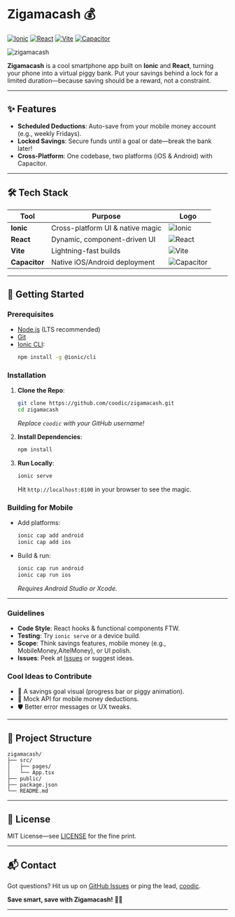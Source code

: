 

# Zigamacash 💰

[![Ionic](https://img.shields.io/badge/Ionic-3880FF?style=for-the-badge&logo=ionic&logoColor=white)](https://ionicframework.com/)
[![React](https://img.shields.io/badge/React-61DAFB?style=for-the-badge&logo=react&logoColor=black)](https://reactjs.org/)
[![Vite](https://img.shields.io/badge/Vite-646CFF?style=for-the-badge&logo=vite&logoColor=yellow)](https://vitejs.dev/)
[![Capacitor](https://img.shields.io/badge/Capacitor-119EFF?style=for-the-badge&logo=capacitor&logoColor=white)](https://capacitorjs.com/)
 
![zigamacash](https://github.com/user-attachments/assets/5f331781-19f8-4eea-af2a-34797269c392)


**Zigamacash** is a cool smartphone app built on **Ionic** and **React**, turning your phone into a virtual piggy bank. Put your savings behind a lock for a limited duration—because saving should be a reward, not a constraint.

---

## ✨ Features
- **Scheduled Deductions**: Auto-save from your mobile money account (e.g., weekly Fridays).
- **Locked Savings**: Secure funds until a goal or date—break the bank later!
- **Cross-Platform**: One codebase, two platforms (iOS & Android) with Capacitor.

---

## 🛠 Tech Stack
| Tool            | Purpose                          | Logo                                                                 |
|-----------------|----------------------------------|----------------------------------------------------------------------|
| **Ionic**       | Cross-platform UI & native magic | ![Ionic](https://img.shields.io/badge/Ionic-3880FF?style=flat&logo=ionic&logoColor=white) |
| **React**       | Dynamic, component-driven UI     | ![React](https://img.shields.io/badge/React-61DAFB?style=flat&logo=react&logoColor=black) |
| **Vite**        | Lightning-fast builds            | ![Vite](https://img.shields.io/badge/Vite-646CFF?style=flat&logo=vite&logoColor=yellow) |
| **Capacitor**   | Native iOS/Android deployment    | ![Capacitor](https://img.shields.io/badge/Capacitor-119EFF?style=flat&logo=capacitor&logoColor=white) |

---

## 🚀 Getting Started

### Prerequisites
- [Node.js](https://nodejs.org/) (LTS recommended)
- [Git](https://git-scm.com/)
- [Ionic CLI](https://ionicframework.com/docs/cli):  
  ```bash
  npm install -g @ionic/cli
  ```

### Installation
1. **Clone the Repo**:
   ```bash
   git clone https://github.com/coodic/zigamacash.git
   cd zigamacash
   ```
   *Replace `coodic` with your GitHub username!*

2. **Install Dependencies**:
   ```bash
   npm install
   ```

3. **Run Locally**:
   ```bash
   ionic serve
   ```
   Hit `http://localhost:8100` in your browser to see the magic.

### Building for Mobile
- Add platforms:
  ```bash
  ionic cap add android
  ionic cap add ios
  ```
- Build & run:
  ```bash
  ionic cap run android
  ionic cap run ios
  ```
  *Requires Android Studio or Xcode.*

---




### Guidelines
- **Code Style**: React hooks & functional components FTW.
- **Testing**: Try `ionic serve` or a device build.
- **Scope**: Think savings features, mobile money (e.g., MobileMoney,AitelMoney), or UI polish.
- **Issues**: Peek at [Issues](https://github.com/coodic/zigamacash/issues) or suggest ideas.

### Cool Ideas to Contribute
- 🎨 A savings goal visual (progress bar or piggy animation).
- 🔌 Mock API for mobile money deductions.
- 🛡️ Better error messages or UX tweaks.

---

## 📂 Project Structure
```plaintext
zigamacash/
├── src/              
│   ├── pages/        
│   └── App.tsx       
├── public/           
├── package.json      
└── README.md         
```

---

## 📜 License
MIT License—see [LICENSE](LICENSE) for the fine print. 

---

## 📬 Contact
Got questions? Hit us up on [GitHub Issues](https://github.com/coodic/zigamacash/issues) or ping the lead, [coodic](https://github.com/coodic).

**Save smart, save with Zigamacash!** 🐷💸

---

